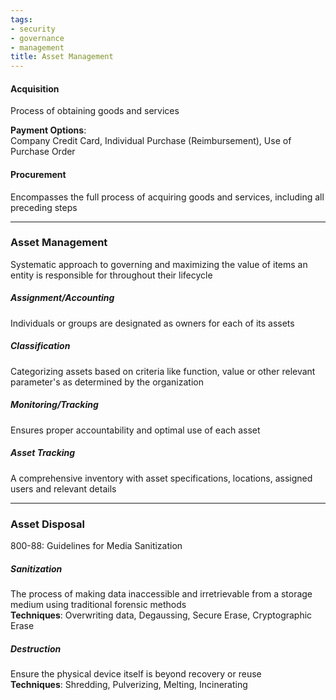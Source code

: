 ```yaml
---
tags:
- security
- governance
- management
title: Asset Management
---
```


#### Acquisition 
Process of obtaining goods and services  

**Payment Options**:  
Company Credit Card, Individual Purchase (Reimbursement), Use of Purchase Order

#### Procurement
Encompasses the full process of acquiring goods and services, including all preceding steps

---

### Asset Management
Systematic approach to governing and maximizing the value of items an entity is responsible for throughout their lifecycle

##### Assignment/Accounting
Individuals or groups are designated as owners for each of its assets

##### Classification
Categorizing assets based on criteria like function, value or other relevant parameter's as determined by the organization

##### Monitoring/Tracking
Ensures proper accountability and optimal use of each asset

##### Asset Tracking
A comprehensive inventory with asset specifications, locations, assigned users and relevant details

---

### Asset Disposal
800-88: Guidelines for Media Sanitization

##### Sanitization
The process of making data inaccessible and irretrievable from a storage medium using traditional forensic methods  
**Techniques**: Overwriting data, Degaussing, Secure Erase, Cryptographic Erase

##### Destruction
Ensure the physical device itself is beyond recovery or reuse  
**Techniques**: Shredding, Pulverizing, Melting, Incinerating

